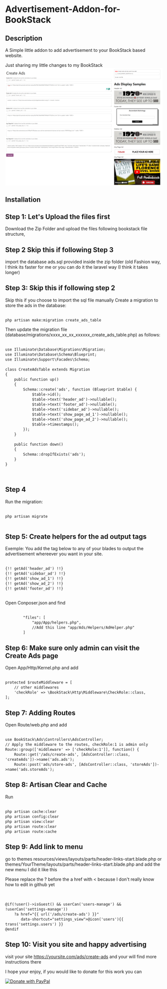 # Advertisement-Addon-for-BookStack
## Description
A Simple little addon to add advertisement to your BookStack based website.

Just sharing my little changes to my BookStack
![screenshot](screenshot.png)

## Installation

## Step 1: Let's Upload the files first
Download the Zip Folder and upload the files following bookstack file structure,
## Step 2 Skip this if following Step 3
import the database ads.sql provided inside the zip folder (old Fashion way, I think its faster for me or you can do it the laravel way (I think it takes longer)

## Step 3: Skip this if following step  2
Skip this if you choose to import the sql file manually
Create a migration to store the ads in the database:
<pre><code>
php artisan make:migration create_ads_table	
</code></pre>
Then update the migration file (database/migrations/xxxx_xx_xx_xxxxxx_create_ads_table.php) as follows:

<pre><code>
use Illuminate\Database\Migrations\Migration;
use Illuminate\Database\Schema\Blueprint;
use Illuminate\Support\Facades\Schema;

class CreateAdsTable extends Migration
{
    public function up()
    {
        Schema::create('ads', function (Blueprint $table) {
            $table->id();
            $table->text('header_ad')->nullable();
            $table->text('footer_ad')->nullable();
            $table->text('sidebar_ad')->nullable();
            $table->text('show_page_ad_1')->nullable();
            $table->text('show_page_ad_2')->nullable();
            $table->timestamps();
        });
    }

    public function down()
    {
        Schema::dropIfExists('ads');
    }
}

	
</code></pre>
## Step 4
Run the migration:
<pre><code>
php artisan migrate

</code></pre>

## Step 5: Create helpers for the ad output tags
Exemple: You add the tag below to any of your blades to output the advertisement whereever you want in your site.
<pre><code>
{!! getAd('header_ad') !!}
{!! getAd('sidebar_ad') !!}
{!! getAd('show_ad_1') !!}
{!! getAd('show_ad_2') !!}
{!! getAd('footer_ad') !!}
	</code></pre>
 
Open Conposer.json and find 
<pre><code>
        "files": [
            "app/App/helpers.php",
			//Add this line "app/Ads/Helpers/AdHelper.php"
        ]
</code></pre>
## Step 6: Make sure only admin can visit the Create Ads page
Open App/Http/Kernel.php  and add

<pre><code>
protected $routeMiddleware = [
    // other middlewares
    'checkRole' => \BookStack\Http\Middleware\CheckRole::class,
];
</code></pre>
## Step 7: Adding Routes
Open Route/web.php and add
<pre><code>
use BookStack\Ads\Controllers\AdsController;
// Apply the middleware to the routes, checkRole:1 is admin only
Route::group(['middleware' => ['checkRole:1']], function() {
    Route::get('/ads/create-ads', [AdsController::class, 'createAds'])->name('ads.ads');
    Route::post('ads/store-ads', [AdsController::class, 'storeAds'])->name('ads.storeAds');
</code></pre>
## Step 8: Artisan Clear and Cache
Run 
<pre><code>
php artisan cache:clear
php artisan config:clear
php artisan view:clear
php artisan route:clear
php artisan route:cache
</code></pre>
## Step 9: Add link to menu
go to themes
resources/views/layouts/parts/header-links-start.blade.php
or 
themes/YourTheme/layouts/parts/header-links-start.blade.php 
and add the new menu 
 I did it like this

 Please replace the ? before the a href with < because I don't really know how to edit in github yet

<pre><code>
 
@if(!user()->isGuest() && userCan('users-manage') && !userCan('settings-manage'))
    ?a href="{{ url('/ads/create-ads') }}"
       data-shortcut="settings_view">@icon('users'){{ trans('settings.users') }}</a>
@endif
</code></pre>
## Step 10: Visit you site and happy advertising
visit your site https://yoursite.com/ads/create-ads and your will find more instructions there

I hope your enjoy, if you would like to donate for this work you can 


<a href="https://www.paypal.com/donate/?hosted_button_id=7VYMX9ZTVLF36">
  <img src="https://raw.githubusercontent.com/stefan-niedermann/paypal-donate-button/master/paypal-donate-button.png" alt="Donate with PayPal" />
</a>

